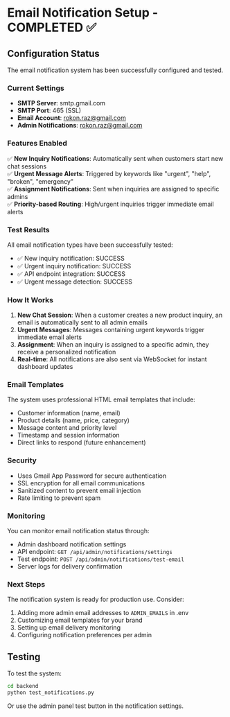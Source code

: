 # Email Notification Setup - COMPLETED ✅

## Configuration Status

The email notification system has been successfully configured and tested.

### Current Settings

- **SMTP Server**: smtp.gmail.com
- **SMTP Port**: 465 (SSL)
- **Email Account**: rokon.raz@gmail.com
- **Admin Notifications**: rokon.raz@gmail.com

### Features Enabled

✅ **New Inquiry Notifications**: Automatically sent when customers start new chat sessions  
✅ **Urgent Message Alerts**: Triggered by keywords like "urgent", "help", "broken", "emergency"  
✅ **Assignment Notifications**: Sent when inquiries are assigned to specific admins  
✅ **Priority-based Routing**: High/urgent inquiries trigger immediate email alerts

### Test Results

All email notification types have been successfully tested:

- ✅ New inquiry notification: SUCCESS
- ✅ Urgent inquiry notification: SUCCESS
- ✅ API endpoint integration: SUCCESS
- ✅ Urgent message detection: SUCCESS

### How It Works

1. **New Chat Session**: When a customer creates a new product inquiry, an email is automatically sent to all admin emails
2. **Urgent Messages**: Messages containing urgent keywords trigger immediate email alerts
3. **Assignment**: When an inquiry is assigned to a specific admin, they receive a personalized notification
4. **Real-time**: All notifications are also sent via WebSocket for instant dashboard updates

### Email Templates

The system uses professional HTML email templates that include:

- Customer information (name, email)
- Product details (name, price, category)
- Message content and priority level
- Timestamp and session information
- Direct links to respond (future enhancement)

### Security

- Uses Gmail App Password for secure authentication
- SSL encryption for all email communications
- Sanitized content to prevent email injection
- Rate limiting to prevent spam

### Monitoring

You can monitor email notification status through:

- Admin dashboard notification settings
- API endpoint: `GET /api/admin/notifications/settings`
- Test endpoint: `POST /api/admin/notifications/test-email`
- Server logs for delivery confirmation

### Next Steps

The notification system is ready for production use. Consider:

1. Adding more admin email addresses to `ADMIN_EMAILS` in .env
2. Customizing email templates for your brand
3. Setting up email delivery monitoring
4. Configuring notification preferences per admin

## Testing

To test the system:

```bash
cd backend
python test_notifications.py
```

Or use the admin panel test button in the notification settings.
